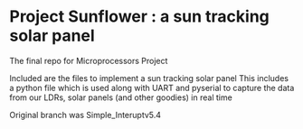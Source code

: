 # Project Sunflower : a sun tracking solar panel 
The final repo for Microprocessors Project 

Included are the files to implement a sun tracking solar panel
This includes a python file which is used along with UART and pyserial to capture the data from our LDRs, solar panels (and other goodies) in real time

Original branch was Simple_Interuptv5.4
